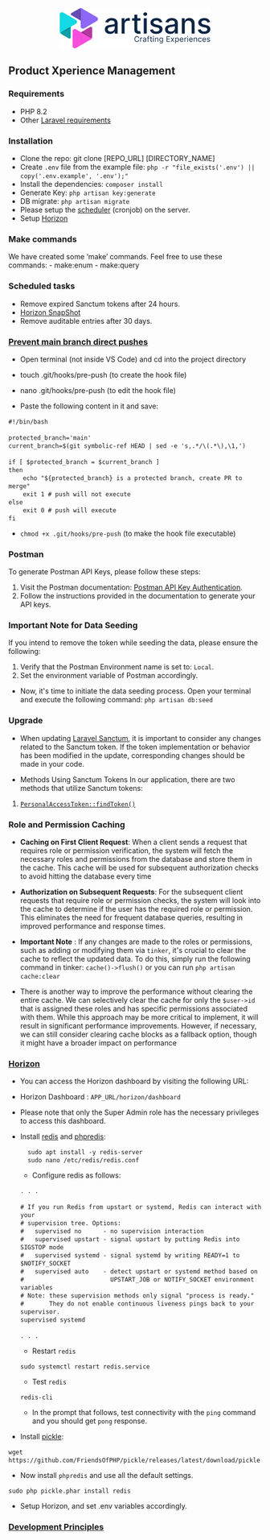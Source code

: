 <p align="center">
    <a
        href="https://artisanssoultions.com"
        target="_blank"
    >
        <picture>
            <source
                width="300"
                media="(prefers-color-scheme: dark)"
                srcset="./public/images/logo/dark-mode-300.png"
            >
            <img
                alt="Artisans logo"
                src="./public/images/logo/light-mode-300.png"
            >
        </picture>
    </a>
</p>

## Product Xperience Management

### Requirements
- PHP 8.2
- Other [Laravel requirements](https://laravel.com/docs/10.x/deployment#server-requirements)

### Installation
- Clone the repo: git clone [REPO_URL] [DIRECTORY_NAME]
- Create `.env` file from the example file: `php -r "file_exists('.env') || copy('.env.example', '.env');"`
- Install the dependencies: `composer install`
- Generate Key: `php artisan key:generate`
- DB migrate: `php artisan migrate`
- Please setup the [scheduler](#scheduled-tasks) (cronjob) on the server.
- Setup [Horizon](#horizon)


### Make commands
We have created some ‘make’ commands. Feel free to use these commands:
    - make:enum
    - make:query

### Scheduled tasks
- Remove expired Sanctum tokens after 24 hours.
- [Horizon SnapShot](https://laravel.com/docs/10.x/horizon#metrics)
- Remove auditable entries after 30 days.


### [Prevent main branch direct pushes](https://hiltonmeyer.com/articles/protect-git-branch-and-prevent-master-push.html)
- Open terminal (not inside VS Code) and cd into the project directory

- touch .git/hooks/pre-push (to create the hook file)

- nano .git/hooks/pre-push (to edit the hook file)

- Paste the following content in it and save:

```shell
#!/bin/bash

protected_branch='main'
current_branch=$(git symbolic-ref HEAD | sed -e 's,.*/\(.*\),\1,')

if [ $protected_branch = $current_branch ]
then
    echo "${protected_branch} is a protected branch, create PR to merge"
    exit 1 # push will not execute
else
    exit 0 # push will execute
fi
```
- `chmod +x .git/hooks/pre-push` (to make the hook file executable)

### Postman
To generate Postman API Keys, please follow these steps:
1. Visit the Postman documentation: [Postman API Key Authentication](https://learning.postman.com/docs/developer/postman-api/authentication/).
2. Follow the instructions provided in the documentation to generate your API keys.

### Important Note for Data Seeding
If you intend to remove the token while seeding the data, please ensure the following:
1. Verify that the Postman Environment name is set to: `Local`.
2. Set the environment variable of Postman accordingly.
- Now, it's time to initiate the data seeding process. Open your terminal and execute the following command: `php artisan db:seed`

### Upgrade
- When updating [Laravel Sanctum](https://laravel.com/docs/10.x/sanctum), it is important to consider any changes related to the Sanctum token. If the token implementation or behavior has been modified in the update, corresponding changes should be made in your code.

- Methods Using Sanctum Tokens In our application, there are two methods that utilize Sanctum tokens:
1. [`PersonalAccessToken::findToken()`](./app/Http/Middleware/AddCompanyIdInServiceContainer.php#L24C53-L24C62)

### Role and Permission Caching
- **Caching on First Client Request**: When a client sends a request that requires role or permission verification, the system will fetch the necessary roles and permissions from the database and store them in the cache. This cache will be used for subsequent authorization checks to avoid hitting the database every time

- **Authorization on Subsequent Requests**: For the subsequent client requests that require role or permission checks, the system will look into the cache to determine if the user has the required role or permission. This eliminates the need for frequent database queries, resulting in improved performance and response times.

- **Important Note** : If any changes are made to the roles or permissions, such as adding or modifying them via `tinker`, it's crucial to clear the cache to reflect the updated data. To do this, simply run the following command in tinker: `cache()->flush()` or you can run `php artisan cache:clear`

- There is another way to improve the performance without clearing the entire cache. We can selectively clear the cache for only the `$user->id` that is assigned these roles and has specific permissions associated with them. While this approach may be more critical to implement, it will result in significant performance improvements. However, if necessary, we can still consider clearing cache blocks as a fallback option, though it might have a broader impact on performance

### [Horizon](https://laravel.com/docs/10.x/horizon)
- You can access the Horizon dashboard by visiting the following URL:
- Horizon Dashboard : `APP_URL/horizon/dashboard`
- Please note that only the Super Admin role has the necessary privileges to access this dashboard.

- Install [redis](https://www.digitalocean.com/community/tutorials/how-to-install-and-secure-redis-on-ubuntu-22-04) and [phpredis](https://github.com/phpredis/phpredis):
    ```shell
      sudo apt install -y redis-server
      sudo nano /etc/redis/redis.conf
   ```
    - Configure redis as follows:

    ```editorconfig
    . . .

    # If you run Redis from upstart or systemd, Redis can interact with your
    # supervision tree. Options:
    #   supervised no      - no supervision interaction
    #   supervised upstart - signal upstart by putting Redis into SIGSTOP mode
    #   supervised systemd - signal systemd by writing READY=1 to $NOTIFY_SOCKET
    #   supervised auto    - detect upstart or systemd method based on
    #                        UPSTART_JOB or NOTIFY_SOCKET environment variables
    # Note: these supervision methods only signal "process is ready."
    #       They do not enable continuous liveness pings back to your supervisor.
    supervised systemd

    . . .
    ```
    - Restart `redis`
    ```shell
    sudo systemctl restart redis.service
    ```

    - Test `redis`
    ```shell
    redis-cli
    ```
    - In the prompt that follows, test connectivity with the `ping` command and you should get `pong` response.

- Install [pickle](https://github.com/FriendsOfPHP/pickle):
```shell
wget https://github.com/FriendsOfPHP/pickle/releases/latest/download/pickle.phar
```
- Now install `phpredis` and use all the default settings.
```shell
sudo php pickle.phar install redis
```
- Setup Horizon, and set .env variables accordingly.

### [Development Principles](./Principles.md)
